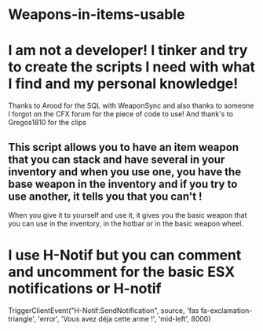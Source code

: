 # Weapons-in-items-usable

# **I am not a developer!** I tinker and try to create the scripts I need with what I find and my personal knowledge! 
Thanks to Arood for the SQL with WeaponSync and also thanks to someone I forgot on the CFX forum for the piece of code to use!
And thank's to Gregos1810 for the clips

## This script allows you to have an item weapon that you can stack and have several in your inventory and when you use one, you have the base weapon in the inventory and if you try to use another, it tells you that you can't !

When you give it to yourself and use it, it gives you the basic weapon that you can use in the inventory, in the hotbar or in the basic weapon wheel.

# I use H-Notif but you can comment and uncomment for the basic ESX notifications or H-notif
TriggerClientEvent("H-Notif:SendNotification", source, 'fas fa-exclamation-triangle', 'error', 'Vous avez déja cette arme !', 'mid-left', 8000)
